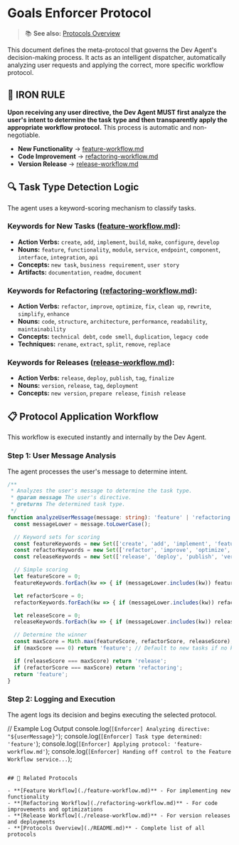 # Goals Enforcer Protocol

> 📚 **See also:** [Protocols Overview](./README.md)

This document defines the meta-protocol that governs the Dev Agent's decision-making process. It acts as an intelligent dispatcher, automatically analyzing user requests and applying the correct, more specific workflow protocol.

## 🚨 IRON RULE

**Upon receiving any user directive, the Dev Agent MUST first analyze the user's intent to determine the task type and then transparently apply the appropriate workflow protocol.** This process is automatic and non-negotiable.

- **New Functionality** → [feature-workflow.md](./feature-workflow.md)
- **Code Improvement** → [refactoring-workflow.md](./refactoring-workflow.md)
- **Version Release** → [release-workflow.md](./release-workflow.md)

## 🔍 Task Type Detection Logic

The agent uses a keyword-scoring mechanism to classify tasks.

### **Keywords for New Tasks ([feature-workflow.md](./feature-workflow.md)):**
- **Action Verbs:** `create`, `add`, `implement`, `build`, `make`, `configure`, `develop`
- **Nouns:** `feature`, `functionality`, `module`, `service`, `endpoint`, `component`, `interface`, `integration`, `api`
- **Concepts:** `new task`, `business requirement`, `user story`
- **Artifacts:** `documentation`, `readme`, `document`

### **Keywords for Refactoring ([refactoring-workflow.md](./refactoring-workflow.md)):**
- **Action Verbs:** `refactor`, `improve`, `optimize`, `fix`, `clean up`, `rewrite`, `simplify`, `enhance`
- **Nouns:** `code`, `structure`, `architecture`, `performance`, `readability`, `maintainability`
- **Concepts:** `technical debt`, `code smell`, `duplication`, `legacy code`
- **Techniques:** `rename`, `extract`, `split`, `remove`, `replace`

### **Keywords for Releases ([release-workflow.md](./release-workflow.md)):**
- **Action Verbs:** `release`, `deploy`, `publish`, `tag`, `finalize`
- **Nouns:** `version`, `release`, `tag`, `deployment`
- **Concepts:** `new version`, `prepare release`, `finish release`

## 📋 Protocol Application Workflow

This workflow is executed instantly and internally by the Dev Agent.

### **Step 1: User Message Analysis**
The agent processes the user's message to determine intent.

```typescript
/**
 * Analyzes the user's message to determine the task type.
 * @param message The user's directive.
 * @returns The determined task type.
 */
function analyzeUserMessage(message: string): 'feature' | 'refactoring' | 'release' {
  const messageLower = message.toLowerCase();

  // Keyword sets for scoring
  const featureKeywords = new Set(['create', 'add', 'implement', 'feature', 'functionality', 'module']);
  const refactorKeywords = new Set(['refactor', 'improve', 'optimize', 'code', 'structure', 'architecture']);
  const releaseKeywords = new Set(['release', 'deploy', 'publish', 'version', 'tag']);

  // Simple scoring
  let featureScore = 0;
  featureKeywords.forEach(kw => { if (messageLower.includes(kw)) featureScore++; });

  let refactorScore = 0;
  refactorKeywords.forEach(kw => { if (messageLower.includes(kw)) refactorScore++; });

  let releaseScore = 0;
  releaseKeywords.forEach(kw => { if (messageLower.includes(kw)) releaseScore++; });

  // Determine the winner
  const maxScore = Math.max(featureScore, refactorScore, releaseScore);
  if (maxScore === 0) return 'feature'; // Default to new tasks if no keywords match

  if (releaseScore === maxScore) return 'release';
  if (refactorScore === maxScore) return 'refactoring';
  return 'feature';
}
```

### **Step 2: Logging and Execution**
The agent logs its decision and begins executing the selected protocol.

// Example Log Output
console.log(`[Enforcer] Analyzing directive: "${userMessage}"`);
console.log(`[Enforcer] Task type determined: 'feature'`);
console.log(`[Enforcer] Applying protocol: 'feature-workflow.md'`);
console.log(`[Enforcer] Handing off control to the Feature Workflow service...`);
```

## 🔗 Related Protocols

- **[Feature Workflow](./feature-workflow.md)** - For implementing new functionality
- **[Refactoring Workflow](./refactoring-workflow.md)** - For code improvements and optimizations  
- **[Release Workflow](./release-workflow.md)** - For version releases and deployments
- **[Protocols Overview](./README.md)** - Complete list of all protocols
